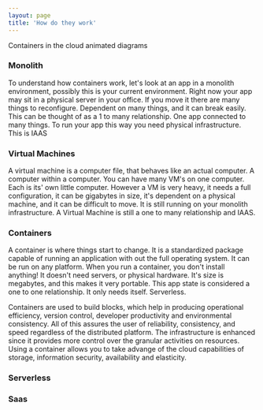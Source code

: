 ```yaml
---
layout: page
title: 'How do they work'
---
```


Containers in the cloud
animated diagrams

### Monolith

To understand how containers work, let's look at an app in a monolith environment, possibly this is your current environment. Right now your app may sit in a physical server in your office. If you move it there are many things to reconfigure. Dependent on many things, and it can break easily. This can be thought of as a 1 to many relationship. One app connected to many things. To run your app this way you need physical infrastructure. This is IAAS

### Virtual Machines
A virtual machine is a computer file, that behaves like an actual computer. A computer within a computer. You can have many VM's on one computer. Each is its' own little computer. However a VM is very heavy, it needs a full configuration, it can be gigabytes in size, it's dependent on a physical machine, and it can be difficult to move. It is still running on your monolith infrastructure. A Virtual Machine is still a one to many relationship and IAAS.  

### Containers
A container is where things start to change. It is a standardized package capable of running an application with out the full operating system. It can be run on any platform. When you run a container, you don't install anything!  It doesn't need servers, or physical hardware. It's size is megabytes, and this makes it very portable. This app state is considered a one to one relationship. It only needs itself. Serverless. 

Containers are used to build blocks, which help in producing operational efficiency, version control, developer productivity and environmental consistency. All of this assures the user of reliability, consistency, and speed regardless of the distributed platform. The infrastructure is enhanced since it provides more control over the granular activities on resources. Using a container allows you to take advange of the cloud capabilities of storage, information security, availability and elasticity.

### Serverless


### Saas
